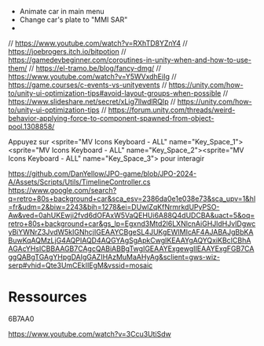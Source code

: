 - Animate car in main menu
- Change car's plate to "MMI SAR"
- 


// https://www.youtube.com/watch?v=RXhTD8YZnY4
// https://joebrogers.itch.io/bitpotion
// https://gamedevbeginner.com/coroutines-in-unity-when-and-how-to-use-them/
// https://el-tramo.be/blog/fancy-dmg/
// https://www.youtube.com/watch?v=Y5WVxdhEiIg
// https://game.courses/c-events-vs-unityevents
// https://unity.com/how-to/unity-ui-optimization-tips#avoid-layout-groups-when-possible
// https://www.slideshare.net/secret/xLig7llwdlRQIp
// https://unity.com/how-to/unity-ui-optimization-tips
// https://forum.unity.com/threads/weird-behavior-applying-force-to-component-spawned-from-object-pool.1308858/

Appuyez sur <sprite="MV Icons Keyboard - ALL" name="Key_Space_1"><sprite="MV Icons Keyboard - ALL" name="Key_Space_2"><sprite="MV Icons Keyboard - ALL" name="Key_Space_3"> pour interagir

https://github.com/DanYellow/JPO-game/blob/JPO-2024-A/Assets/Scripts/Utils/TimelineController.cs
https://www.google.com/search?q=retro+80s+background+car&sca_esv=2386da0e1e038e73&sca_upv=1&hl=fr&udm=2&biw=2243&bih=1278&ei=DUwlZqKfNrmrkdUPyPSO-Aw&ved=0ahUKEwji2fvd6dOFAxW5VaQEHUi6A88Q4dUDCBA&uact=5&oq=retro+80s+background+car&gs_lp=Egxnd3Mtd2l6LXNlcnAiGHJldHJvIDgwcyBiYWNrZ3JvdW5kIGNhcjIGEAAYCBgeSL4JUKgEWIMIcAF4AJABAJgBbKABuwKqAQMzLjG4AQPIAQD4AQGYAgSgApkCwgIKEAAYgAQYQxiKBcICBhAAGAcYHsICBBAAGB7CAgcQABiABBgTwgIGEAAYExgewgIIEAAYExgFGB7CAggQABgTGAgYHpgDAIgGAZIHAzMuMaAHyAg&sclient=gws-wiz-serp#vhid=Qte3UmCEkIIEgM&vssid=mosaic
# Ressources

6B7AA0

https://www.youtube.com/watch?v=3Ccu3UtiSdw